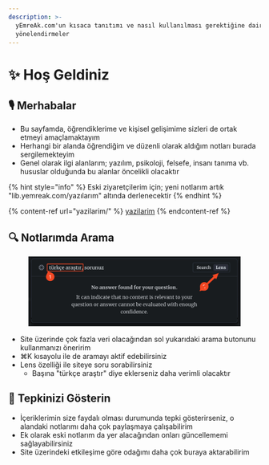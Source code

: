 ```yaml
---
description: >-
  yEmreAk.com'un kısaca tanıtımı ve nasıl kullanılması gerektiğine dair
  yönelendirmeler
---
```


# ✨ Hoş Geldiniz

## 🎙️ Merhabalar

* Bu sayfamda, öğrendiklerime ve kişisel gelişimime sizleri de ortak etmeyi amaçlamaktayım
* Herhangi bir alanda öğrendiğim ve düzenli olarak aldığım notları burada sergilemekteyim
* Genel olarak ilgi alanlarım; yazılım, psikoloji, felsefe, insanı tanıma vb. hususlar olduğunda bu alanlar öncelikli olacaktır

{% hint style="info" %}
Eski ziyaretçilerim için; yeni notlarım artık  "lib.yemreak.com/yazılarım" altında derlenecektir
{% endhint %}

{% content-ref url="yazilarim/" %}
[yazilarim](yazilarim/)
{% endcontent-ref %}

## 🔍 Notlarımda Arama

<figure><img src=".gitbook/assets/image (8).png" alt=""><figcaption></figcaption></figure>

* Site üzerinde çok fazla veri olacağından sol yukarıdaki arama butonunu kullanmanızı öneririm
* ⌘K kısayolu ile de aramayı aktif edebilirsiniz
* Lens özelliği ile siteye soru sorabilirsiniz
  * Başına "türkçe araştır" diye eklerseniz daha verimli olacaktır

## 🌟 Tepkinizi Gösterin

* İçeriklerimin size faydalı olması durumunda tepki gösterirseniz, o alandaki notlarımı daha çok paylaşmaya çalışabilirim
* Ek olarak eski notlarım da yer alacağından onları güncellememi sağlayabilirsiniz
* Site üzerindeki etkileşime göre odağımı daha çok buraya aktarabilirim
